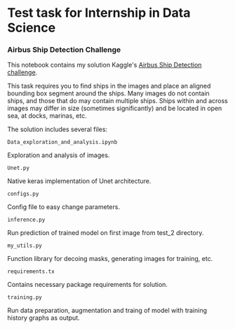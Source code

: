 
# Test task for Internship in Data Science

### Airbus Ship Detection Challenge

This notebook contains my solution Kaggle's [Airbus Ship Detection challenge](https://www.kaggle.com/c/airbus-ship-detection/code?competitionId=9988&sortBy=scoreDescending&language=Python). 


This task requires you to find ships in the images and place an aligned bounding box segment around the ships. 
Many images do not contain ships, and those that do may contain multiple ships. Ships within and across images may differ in size (sometimes significantly) and be located in open sea, at docks, marinas, etc. 

The solution includes several files:

	Data_exploration_and_analysis.ipynb

Exploration and analysis of images. 

	Unet.py

Native keras implementation of Unet architecture.

	configs.py

Config file to easy change parameters.

	inference.py
Run prediction of trained model on first image from test_2 directory.

	my_utils.py
Function library for decoing masks, generating images for training, etc.

	requirements.tx
Contains necessary package requirements for solution.

	training.py
Run data preparation, augmentation and traing of model with training history graphs as output.
